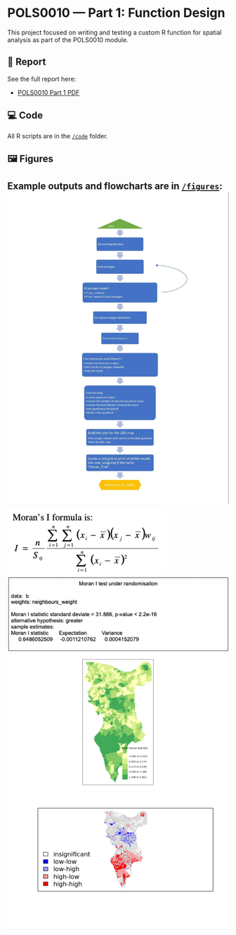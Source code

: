 # POLS0010 — Part 1: Function Design

This project focused on writing and testing a custom R function for spatial analysis as part of the POLS0010 module.

## 📄 Report
See the full report here:
- [POLS0010 Part 1 PDF](reports/POLS0010%20Part%201.pdf)

## 💻 Code
All R scripts are in the [`/code`](code/) folder.

## 🖼️ Figures
Example outputs and flowcharts are in [`/figures`](figures/):
![Function Flowchart](figures/flowchart.png)
![Moran's I Formula](figures/formula.png)
![Figure 1: Global Moran's I Result](figures/figure%201.png)
![Figure 2: Local Continuous Moran's I](figures/figure%202.png)
![Figure 3: LISA Map](figures/figure%203.png)
---
